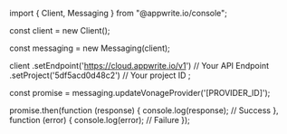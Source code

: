 import { Client, Messaging } from "@appwrite.io/console";

const client = new Client();

const messaging = new Messaging(client);

client
    .setEndpoint('https://cloud.appwrite.io/v1') // Your API Endpoint
    .setProject('5df5acd0d48c2') // Your project ID
;

const promise = messaging.updateVonageProvider('[PROVIDER_ID]');

promise.then(function (response) {
    console.log(response); // Success
}, function (error) {
    console.log(error); // Failure
});